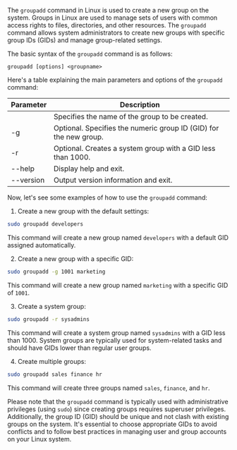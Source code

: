 The `groupadd` command in Linux is used to create a new group on the system. Groups in Linux are used to manage sets of users with common access rights to files, directories, and other resources. The `groupadd` command allows system administrators to create new groups with specific group IDs (GIDs) and manage group-related settings.

The basic syntax of the `groupadd` command is as follows:

```
groupadd [options] <groupname>
```

Here's a table explaining the main parameters and options of the `groupadd` command:

| Parameter    | Description                                                                                    |
|--------------|------------------------------------------------------------------------------------------------|
| <groupname>  | Specifies the name of the group to be created.                                                  |
| -g <GID>     | Optional. Specifies the numeric group ID (GID) for the new group.                              |
| -r           | Optional. Creates a system group with a GID less than 1000.                                    |
| --help       | Display help and exit.                                                                        |
| --version    | Output version information and exit.                                                          |

Now, let's see some examples of how to use the `groupadd` command:

1. Create a new group with the default settings:

```bash
sudo groupadd developers
```

This command will create a new group named `developers` with a default GID assigned automatically.

2. Create a new group with a specific GID:

```bash
sudo groupadd -g 1001 marketing
```

This command will create a new group named `marketing` with a specific GID of `1001`.

3. Create a system group:

```bash
sudo groupadd -r sysadmins
```

This command will create a system group named `sysadmins` with a GID less than 1000. System groups are typically used for system-related tasks and should have GIDs lower than regular user groups.

4. Create multiple groups:

```bash
sudo groupadd sales finance hr
```

This command will create three groups named `sales`, `finance`, and `hr`.

Please note that the `groupadd` command is typically used with administrative privileges (using `sudo`) since creating groups requires superuser privileges. Additionally, the group ID (GID) should be unique and not clash with existing groups on the system. It's essential to choose appropriate GIDs to avoid conflicts and to follow best practices in managing user and group accounts on your Linux system.
